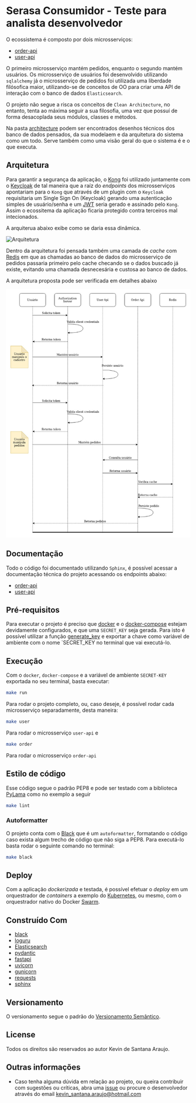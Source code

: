 # Serasa Consumidor - Teste para analista desenvolvedor

O ecossistema é composto por dois microsserviços:

* [order-api](order-api)
* [user-api](user-api)

O primeiro microsserviço mantém pedidos, enquanto o segundo mantém usuários. Os microsserviço de usuários foi desenvolvido utilizando `sqlalchemy` já o microsserviço de pedidos foi utilizada uma liberdade filósofica maior, utilizando-se de conceitos de OO para criar uma API de interação com o banco de dados `Elasticsearch`.

O projeto não segue a risca os conceitos de `Clean Architecture`, no entanto, tenta ao máxima seguir a sua filosofia, uma vez que possuí de forma desacoplada seus módulos, classes e métodos.

Na pasta [architecture](architecture) podem ser encontrados desenhos técnicos dos banco de dados pensados, da sua modelaem e da arquitetura do sistema como um todo. Serve também como uma visão geral do que o sistema é e o que executa.

## Arquitetura

Para garantir a segurança da aplicação, o [Kong](https://konghq.com/kong/) foi utilizado juntamente com o [Keycloak](https://www.keycloak.org/) de tal maneira que a raíz do _endpoints_ dos microsserviços apontariam para o `Kong` que através de um plugin com o `Keycloak` requisitaria um Single Sign On (Keycloak) gerando uma autenticação simples de usuário/senha e um [JWT](https://en.wikipedia.org/wiki/JSON_Web_Token) seria gerado e assinado pelo `Kong`. Assim o ecossitema da aplicação ficaria protegido contra terceiros mal intecionados.

A arquiterua abaixo exibe como se daria essa dinâmica.

![Arquitetura](architecture/users_orders-desenho_técnico.jpg)

Dentro da arquitetura foi pensada também uma camada de _cache_ com [Redis](https://redis.io/) em que as chamadas ao banco de dados do microsserviço de pedidos passaria primeiro pelo cache checando se o dados buscado já existe, evitando uma chamada desnecesária e custosa ao banco de dados.

A arquitetura proposta pode ser verificada em detalhes abaixo

![Arquitetura Detalhada](architecture/users_orders-sequencia_eventos.jpg)

## Documentação

Todo o código foi documentado utilizando `Sphinx`, é possível acessar a documentação técnica do projeto acessando os endpoints abaixo:

* [order-api](http://localhost:8000/)
* [user-api](http://localhost:7000/)

## Pré-requisitos

Para executar o projeto é preciso que [docker](https://docs.docker.com/) e o [docker-compose](https://docs.docker.com/compose/) estejam devidamente configurados, e que uma `SECRET_KEY` seja gerada. Para isto é possível utilizar a função [generate_key](user-api/user_api/utlis/cryptography.py) e exportar a chave como variável de ambiente com o nome `SECRET_KEY no terminal que vai executá-lo.

## Execução

Com o `docker`, `docker-compose` e a variável de ambiente `SECRET-KEY` exportada no seu terminal, basta executar:

```bash
make run
```

Para rodar o projeto completo, ou, caso deseje, é possível rodar cada microsserviço separadamente, desta maneira:

```bash
make user
```

Para rodar o microsserviço `user-api` e

```bash
make order
```

Para rodar o microsserviço `order-api`

## Estilo de código

Esse código segue o padrão PEP8 e pode ser testado com a biblioteca [PyLama](https://github.com/klen/pylama) como no exemplo a seguir

```bash
make lint
```

### Autoformatter

O projeto conta com o [Black](https://github.com/psf/black) que é um `autoformatter`, formatando o código caso exista algum trecho de código que não siga a PEP8. Para executá-lo basta rodar o seguinte comando no terminal:

```bash
make black
```

## Deploy

Com a aplicação _dockerizada_ e testada, é possível efetuar o _deploy_ em um orquestrador de _containers_ a exemplo do [Kubernetes](https://kubernetes.io/pt/), ou mesmo, com o orquestrador nativo do Docker [Swarm](https://docs.docker.com/engine/swarm/).

## Construído Com

* [black](https://github.com/psf/black)
* [loguru](https://github.com/Delgan/loguru)
* [Elasticsearch](https://www.elastic.co/elasticsearch/)
* [pydantic](https://pydantic-docs.helpmanual.io)
* [fastapi](https://fastapi.tiangolo.com)
* [uvicorn](https://www.uvicorn.org)
* [gunicorn](https://gunicorn.org)
* [requests](https://requests.readthedocs.io/en/master/)
* [sphinx](https://www.sphinx-doc.org/en/master/)

## Versionamento

O versionamento segue o padrão do [Versionamento Semântico](http://semver.org/).

## License

Todos os direitos são reservados ao autor Kevin de Santana Araujo.

## Outras informações

* Caso tenha alguma dúvida em relação ao projeto, ou queira contribuir com sugestões ou críticas, abra uma [issue]() ou procure o desenvolvedor através do email kevin_santana.araujo@hotmail.com
